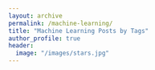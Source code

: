 ```yaml
---
layout: archive
permalink: /machine-learning/
title: "Machine Learning Posts by Tags"
author_profile: true
header:
  image: "/images/stars.jpg"
---
```

